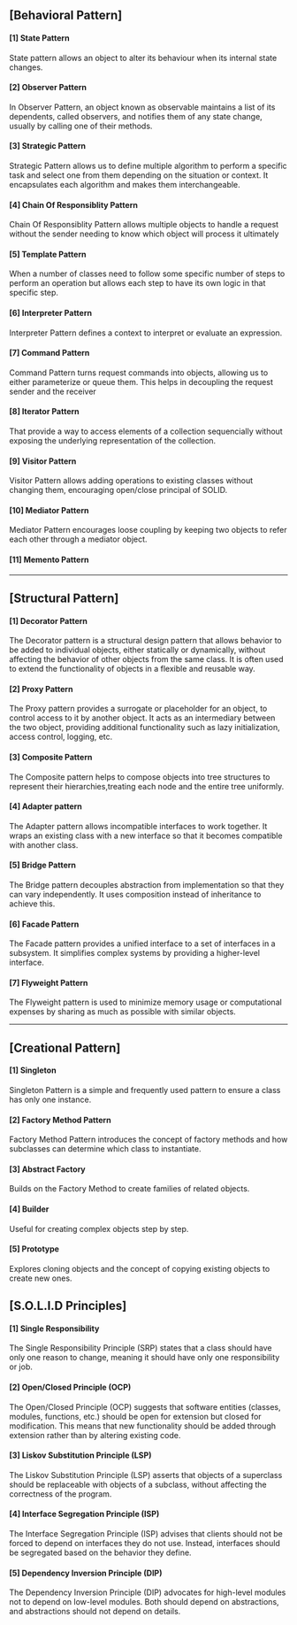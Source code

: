 ## **[Behavioral Pattern]**

#### [1] State Pattern
State pattern allows an object to alter its behaviour when its internal state changes.

#### [2] Observer Pattern
In Observer Pattern, an object known as observable maintains a list of its dependents, called observers, and notifies them of any state change, usually by calling one of their methods.

#### [3] Strategic Pattern
Strategic Pattern allows us to define multiple algorithm to perform a specific task and select one from them depending on the situation or context. It encapsulates each algorithm and makes them interchangeable.

#### [4] Chain Of Responsiblity Pattern
Chain Of Responsiblity Pattern allows multiple objects to handle a request without the sender needing to know which object will process it ultimately

#### [5] Template Pattern
When a number of classes need to follow some specific number of steps to perform an operation but allows each step to have its own logic in that specific step.

#### [6] Interpreter Pattern
Interpreter Pattern defines a context to interpret or evaluate an expression.

#### [7] Command Pattern
Command Pattern turns request commands into objects, allowing us to either parameterize or queue them.
This helps in decoupling the request sender and the receiver

#### [8] Iterator Pattern
That provide a way to access elements of a collection sequencially without exposing the underlying
representation of the collection.

#### [9] Visitor Pattern
Visitor Pattern allows adding operations to existing classes without changing them, encouraging open/close principal of SOLID.

#### [10] Mediator Pattern
Mediator Pattern encourages loose coupling by keeping two objects to refer each other through a mediator object.

#### [11] Memento Pattern
___

## **[Structural Pattern]**
#### [1] Decorator Pattern
The Decorator pattern is a structural design pattern that allows behavior to be added to individual objects, either statically or dynamically, without affecting the behavior of other objects from the same class. It is often used to extend the functionality of objects in a flexible and reusable way.

#### [2] Proxy Pattern
The Proxy pattern provides a surrogate or placeholder for an object, to control access to it by another object. 
It acts as an intermediary between the two object, providing additional functionality 
such as lazy initialization, access control, logging, etc.

#### [3] Composite Pattern
The Composite pattern helps to compose objects into tree structures to represent their hierarchies,treating each node and the entire tree uniformly. 

#### [4] Adapter pattern
The Adapter pattern allows incompatible interfaces to work together. It wraps an existing class with a new interface so that it becomes compatible with another class.

#### [5] Bridge Pattern
The Bridge pattern decouples abstraction from implementation so that they can vary independently. It uses composition instead of inheritance to achieve this.

#### [6] Facade Pattern
The Facade pattern provides a unified interface to a set of interfaces in a subsystem. It simplifies complex systems by providing a higher-level interface.

#### [7] Flyweight Pattern
The Flyweight pattern is used to minimize memory usage or computational expenses by sharing as much as possible with similar objects.
___

## **[Creational Pattern]**
#### [1] Singleton
Singleton Pattern is a simple and frequently used pattern to ensure a class has only one instance.

#### [2] Factory Method Pattern
Factory Method Pattern introduces the concept of factory methods and how subclasses can determine which class to instantiate.

#### [3] Abstract Factory
Builds on the Factory Method to create families of related objects.

#### [4] Builder
Useful for creating complex objects step by step.

#### [5] Prototype
Explores cloning objects and the concept of copying existing objects to create new ones.

## **[S.O.L.I.D Principles]**

#### [1] Single Responsibility
The Single Responsibility Principle (SRP) states that a class should have only one reason to change, meaning it should have only one responsibility or job.

#### [2] Open/Closed Principle (OCP)
The Open/Closed Principle (OCP) suggests that software entities (classes, modules, functions, etc.) should be open for extension but closed for modification. This means that new functionality should be added through extension rather than by altering existing code.

#### [3] Liskov Substitution Principle (LSP)
The Liskov Substitution Principle (LSP) asserts that objects of a superclass should be replaceable with objects of a subclass, without affecting the correctness of the program.

#### [4] Interface Segregation Principle (ISP)
The Interface Segregation Principle (ISP) advises that clients should not be forced to depend on interfaces they do not use. Instead, interfaces should be segregated based on the behavior they define.

#### [5] Dependency Inversion Principle (DIP)
The Dependency Inversion Principle (DIP) advocates for high-level modules not to depend on low-level modules. Both should depend on abstractions, and abstractions should not depend on details.